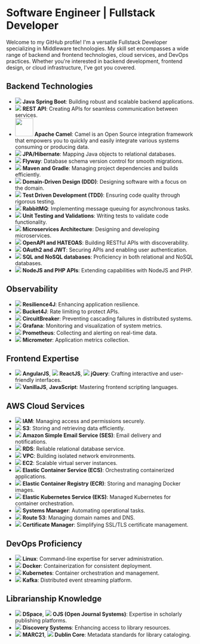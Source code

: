 # Software Engineer | Fullstack Developer 

Welcome to my GitHub profile! I'm a versatile Fullstack Developer specializing in Middleware technologies. My skill set encompasses a wide range of backend and frontend technologies, cloud services, and DevOps practices. Whether you're interested in backend development, frontend design, or cloud infrastructure, I've got you covered.

## Backend Technologies
- <img src="https://img.icons8.com/color/48/000000/java-coffee-cup-logo--v2.png"/> **Java Spring Boot**: Building robust and scalable backend applications.
- <img src="https://img.icons8.com/color/48/000000/api-settings.png"/> **REST API**: Creating APIs for seamless communication between services.
- <img src="https://iconape.com/wp-content/png_logo_vector/apache-camel.png" style="width:48px;height:48"/> **Apache Camel**: Camel is an Open Source integration framework that empowers you to quickly and easily integrate various systems consuming or producing data.
- <img src="https://img.icons8.com/color/48/000000/database-restore.png"/> **JPA/Hibernate**: Mapping Java objects to relational databases.
- <img src="https://img.icons8.com/fluent/48/000000/data-configuration.png"/> **Flyway**: Database schema version control for smooth migrations.
- <img src="https://img.icons8.com/color/48/000000/maven.png"/> **Maven and Gradle**: Managing project dependencies and builds efficiently.
- <img src="https://img.icons8.com/color/48/000000/classroom.png"/> **Domain-Driven Design (DDD)**: Designing software with a focus on the domain.
- <img src="https://img.icons8.com/color/48/000000/source-code.png"/> **Test Driven Development (TDD)**: Ensuring code quality through rigorous testing.
- <img src="https://img.icons8.com/color/48/000000/rabbitmq.png"/> **RabbitMQ**: Implementing message queuing for asynchronous tasks.
- <img src="https://img.icons8.com/color/48/000000/testing.png"/> **Unit Testing and Validations**: Writing tests to validate code functionality.
- <img src="https://img.icons8.com/color/48/000000/microservices.png"/> **Microservices Architecture**: Designing and developing microservices.
- <img src="https://img.icons8.com/color/48/000000/api-settings--v1.png"/> **OpenAPI and HATEOAS**: Building RESTful APIs with discoverability.
- <img src="https://img.icons8.com/color/48/000000/authentication.png"/> **OAuth2 and JWT**: Securing APIs and enabling user authentication.
- <img src="https://img.icons8.com/color/48/000000/database-restore.png"/> **SQL and NoSQL databases**: Proficiency in both relational and NoSQL databases.
- <img src="https://img.icons8.com/color/48/000000/nodejs.png"/> **NodeJS and PHP APIs**: Extending capabilities with NodeJS and PHP.

## Observability
- <img src="https://img.icons8.com/ios/48/000000/security-checked.png"/> **Resilience4J**: Enhancing application resilience.
- <img src="https://img.icons8.com/ios/48/000000/security-checked.png"/> **Bucket4J**: Rate limiting to protect APIs.
- <img src="https://img.icons8.com/ios/48/000000/security-checked.png"/> **CircuitBreaker**: Preventing cascading failures in distributed systems.
- <img src="https://img.icons8.com/color/48/000000/grafana.png"/> **Grafana**: Monitoring and visualization of system metrics.
- <img src="https://img.icons8.com/color/48/000000/prometheus.png"/> **Prometheus**: Collecting and alerting on real-time data.
- <img src="https://img.icons8.com/color/48/000000/metrics.png"/> **Micrometer**: Application metrics collection.

## Frontend Expertise
- <img src="https://img.icons8.com/color/48/000000/angularjs.png"/> **AngularJS**, <img src="https://img.icons8.com/ios/48/000000/react-native.png"/> **ReactJS**, <img src="https://img.icons8.com/color/48/000000/jquery.png"/> **jQuery**: Crafting interactive and user-friendly interfaces.
- <img src="https://img.icons8.com/color/48/000000/javascript.png"/> **VanillaJS**, **JavaScript**: Mastering frontend scripting languages.

## AWS Cloud Services
- <img src="https://img.icons8.com/color/48/000000/amazon-web-services.png"/> **IAM**: Managing access and permissions securely.
- <img src="https://img.icons8.com/color/48/000000/amazon-s3.png"/> **S3**: Storing and retrieving data efficiently.
- <img src="https://img.icons8.com/color/48/000000/amazon-ses.png"/> **Amazon Simple Email Service (SES)**: Email delivery and notifications.
- <img src="https://img.icons8.com/color/48/000000/database.png"/> **RDS**: Reliable relational database service.
- <img src="https://img.icons8.com/color/48/000000/virtual-private-cloud.png"/> **VPC**: Building isolated network environments.
- <img src="https://img.icons8.com/color/48/000000/amazon-ec2.png"/> **EC2**: Scalable virtual server instances.
- <img src="https://img.icons8.com/color/48/000000/amazon-ecs.png"/> **Elastic Container Service (ECS)**: Orchestrating containerized applications.
- <img src="https://img.icons8.com/color/48/000000/docker.png"/> **Elastic Container Registry (ECR)**: Storing and managing Docker images.
- <img src="https://img.icons8.com/color/48/000000/kubernetes.png"/> **Elastic Kubernetes Service (EKS)**: Managed Kubernetes for container orchestration.
- <img src="https://img.icons8.com/color/48/000000/aws-systems-manager.png"/> **Systems Manager**: Automating operational tasks.
- <img src="https://img.icons8.com/color/48/000000/amazon-route-53.png"/> **Route 53**: Managing domain names and DNS.
- <img src="https://img.icons8.com/color/48/000000/amazon-certificate-manager.png"/> **Certificate Manager**: Simplifying SSL/TLS certificate management.

## DevOps Proficiency
- <img src="https://img.icons8.com/color/48/000000/linux.png"/> **Linux**: Command-line expertise for server administration.
- <img src="https://img.icons8.com/color/48/000000/docker.png"/> **Docker**: Containerization for consistent deployment.
- <img src="https://img.icons8.com/color/48/000000/kubernetes.png"/> **Kubernetes**: Container orchestration and management.
- <img src="https://img.icons8.com/color/48/000000/kafka.png"/> **Kafka**: Distributed event streaming platform.

## Librarianship Knowledge
- <img src="https://img.icons8.com/color/48/000000/book.png"/> **DSpace**, <img src="https://img.icons8.com/color/48/000000/book.png"/> **OJS (Open Journal Systems)**: Expertise in scholarly publishing platforms.
- <img src="https://img.icons8.com/color/48/000000/book.png"/> **Discovery Systems**: Enhancing access to library resources.
- <img src="https://img.icons8.com/color/48/000000/book.png"/> **MARC21**, <img src="https://img.icons8.com/color/48/000000/book.png"/> **Dublin Core**: Metadata standards for library cataloging.
